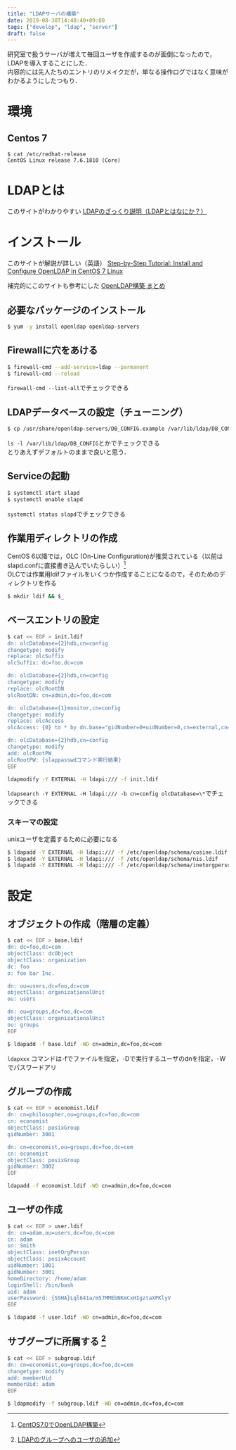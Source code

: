 ```yaml
---
title: "LDAPサーバの構築"
date: 2019-08-30T14:40:40+09:00
tags: ["develop", "ldap", "server"]
draft: false
---
```



研究室で扱うサーバが増えて毎回ユーザを作成するのが面倒になったので，LDAPを導入することにした．  
内容的には先人たちのエントリのリメイクだが，単なる操作ログではなく意味がわかるようにしたつもり．  

環境
===

Centos 7
---

```
$ cat /etc/redhat-release
CentOS Linux release 7.6.1810 (Core)
```

LDAPとは
===

このサイトがわかりやすい
 [LDAPのざっくり説明（LDAPとはなにか？）](https://yoshinorin.net/2018/10/24/about-ldap/)  

インストール
===

このサイトが解説が詳しい（英語）
[Step-by-Step Tutorial: Install and Configure OpenLDAP in CentOS 7 Linux](https://www.golinuxcloud.com/install-and-configure-openldap-centos-7-linux/)  

補完的にこのサイトも参考にした
[OpenLDAP構築 まとめ](https://www.tanchallenge-glory40.com/ldap_command/)  

必要なパッケージのインストール
---

```.sh
$ yum -y install openldap openldap-servers
```

Firewallに穴をあける
---

```.sh
$ firewall-cmd --add-service=ldap --parmanent
$ firewall-cmd --reload
```

`firewall-cmd --list-all`でチェックできる  

LDAPデータベースの設定（チューニング）
---

```.sh
$ cp /usr/share/openldap-servers/DB_CONFIG.example /var/lib/ldap/DB_CONFIG
```

`ls -l /var/lib/ldap/DB_CONFIG`とかでチェックできる  
とりあえずデフォルトのままで良いと思う．  

Serviceの起動
---

```.sh
$ systemctl start slapd
$ systemctl enable slapd
```

`systemctl status slapd`でチェックできる  


作業用ディレクトリの作成
---

CentOS 6以降では，OLC (On-Line Configuration)が推奨されている（以前はslapd.confに直接書き込んでいたらしい）[^1]  
OLCでは作業用ldifファイルをいくつか作成することになるので，そのためのディレクトリを作る  

```.sh
$ mkdir ldif && $_
```

ベースエントリの設定
---

```.sh
$ cat << EOF > init.ldif
dn: olcDatabase={2}hdb,cn=config
changetype: modify
replace: olcSuffix
olcSuffix: dc=foo,dc=com

dn: olcDatabase={2}hdb,cn=config
changetype: modify
replace: olcRootDN
olcRootDN: cn=admin,dc=foo,dc=com

dn: olcDatabase={1}monitor,cn=config
changetype: modify
replace: olcAccess
olcAccess: {0} to * by dn.base="gidNumber=0+uidNumber=0,cn=external,cn=auth" read by dn.base="cn=admin,dc=foo,dc=com" read by * none

dn: olcDatabase={2}hdb,cn=config
changetype: modify
add: olcRootPW
olcRootPW: {slappasswdコマンド実行結果}
EOF

ldapmodify -Y EXTERNAL -H ldapi:/// -f init.ldif
```

`ldapsearch -Y EXTERNAL -H ldapi:/// -b cn=config olcDatabase=\*`でチェックできる  

### スキーマの設定

unixユーザを定義するために必要になる  

```.sh
$ ldapadd -Y EXTERNAL -H ldapi:/// -f /etc/openldap/schema/cosine.ldif
$ ldapadd -Y EXTERNAL -H ldapi:/// -f /etc/openldap/schema/nis.ldif
$ ldapadd -Y EXTERNAL -H ldapi:/// -f /etc/openldap/schema/inetorgperson.ldif
```

設定
===

オブジェクトの作成（階層の定義）
---

```.sh
$ cat << EOF > base.ldif
dn: dc=foo,dc=com
objectClass: dcObject
objectClass: organization
dc: foo
o: foo bar Inc.

dn: ou=users,dc=foo,dc=com
objectClass: organizationalUnit
ou: users

dn: ou=groups,dc=foo,dc=com
objectClass: organizationalUnit
ou: groups
EOF

$ ldapadd -f base.ldif -WD cn=admin,dc=foo,dc=com
```

`ldapxxx` コマンドは-fでファイルを指定，-Dで実行するユーザのdnを指定，-Wでパスワードアリ  

グループの作成
---

```.sh
$ cat << EOF > economist.ldif
dn: cn=philosopher,ou=groups,dc=foo,dc=com
cn: economist
objectClass: posixGroup
gidNumber: 3001

dn: cn=economist,ou=groups,dc=foo,dc=com
cn: economist
objectClass: posixGroup
gidNumber: 3002
EOF

ldapadd -f economist.ldif -WD cn=admin,dc=foo,dc=com

```

ユーザの作成
---

```.sh
$ cat << EOF > user.ldif
dn: cn=adam,ou=users,dc=foo,dc=com
cn: adam
sn: Smith
objectClass: inetOrgPerson
objectClass: posixAccount
uidNumber: 1001
gidNumber: 3001
homeDirectory: /home/adam
loginShell: /bin/bash
uid: adam
userPassword: {SSHA}Lql641a/m57MMEbNKmCxHIgztaXPKlyV
EOF

$ ldapadd -f user.ldif -WD cn=admin,dc=foo,dc=com
```

サブグープに所属する [^2]
---

```.sh
$ cat << EOF > subgroup.ldif
dn: cn=economist,ou=groups,dc=foo,dc=com
changetype: modify
add: memberUid
memberUid: adam
EOF

$ ldapmodify -f subgroup.ldif -WD cn=admin,dc=foo,dc=com
```


[^1]: [CentOS7.0でOpenLDAP構築](https://qiita.com/kazukikudo/items/703d6e6664e13882fa0b)  
[^2]: [LDAPのグループへのユーザの追加](https://docs.oracle.com/cd/E77565_01/E54669/html/ol7-s12-auth.html)  
